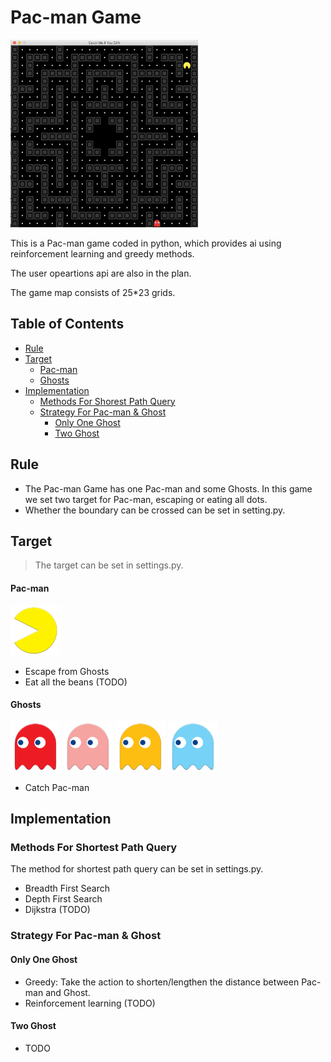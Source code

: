 # Pac-man Game

<img width="300" height="300" src='./figures/window.png' alt='Pac-man'/>

This is a Pac-man game coded in python, which provides ai using reinforcement learning and greedy methods.

The user opeartions api are also in the plan.

The game map consists of 25*23 grids.

## Table of Contents

* [Rule](#rule)
* [Target](#target)
  * [Pac-man](#pac-man)
  * [Ghosts](#ghosts)
* [Implementation](#implementation)   
  * [Methods For Shorest Path Query](#methods-for-shortest-path-query)
  * [Strategy For Pac-man & Ghost](#strategy-for-pac-man--ghost)
    * [Only One Ghost](#only-one-ghost)
    * [Two Ghost](#two-ghost)

## Rule

* The Pac-man Game has one Pac-man and some Ghosts. In this game we set two target for Pac-man, escaping or eating all dots.
* Whether the boundary can be crossed can be set in setting.py.

## Target

> The target can be set in settings.py.

#### Pac-man

<img width="80" height="80" src='./figures/Pacman_left.png' alt='Pac-man'/>

* Escape from Ghosts
* Eat all the beans (TODO)

#### Ghosts

<img width="80" height="80" src='./figures/red_left.png' alt='Ghost'/>
<img width="80" height="80" src='./figures/pink_left.png' alt='Ghost'/>
<img width="80" height="80" src='./figures/yellow_left.png' alt='Ghost'/>
<img width="80" height="80" src='./figures/blue_left.png' alt='Ghost'/>

* Catch Pac-man

## Implementation

### Methods For Shortest Path Query

The method for shortest path query can be set in settings.py.
* Breadth First Search
* Depth First Search
* Dijkstra (TODO)

### Strategy For Pac-man & Ghost

#### Only One Ghost

* Greedy: Take the action to shorten/lengthen the distance between Pac-man and Ghost.
* Reinforcement learning (TODO)

#### Two Ghost

* TODO